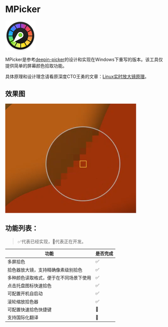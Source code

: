 # MPicker

![deepin-picker-logo](images/logo.svg)

MPicker是参考[deepin-picker](https://github.com/linuxdeepin/deepin-picker)的设计和实现在Windows下重写的版本。该工具仅提供简单的屏幕颜色拾取功能。

具体原理和设计理念请看原深度CTO王勇的文章：[Linux实时放大镜原理](https://www.jianshu.com/p/e0023be705f7)。

## 效果图

![效果图](doc/screenshot.png)

## 功能列表：

> ✅代表已经实现，🔧代表正在开发。

|功能|是否完成|
|---|-------|
|多屏拾色|✅|
|拾色器放大镜，支持精确像素级别拾色|✅|
|多种颜色读取格式，便于在不同场景下使用|✅|
|点击托盘图标快速拾色|✅|
|可配置开机自启动|✅|
|滚轮缩放拾色器|✅|
|可配置快速拾色快捷键|🔧|
|支持国际化翻译|🔧|
